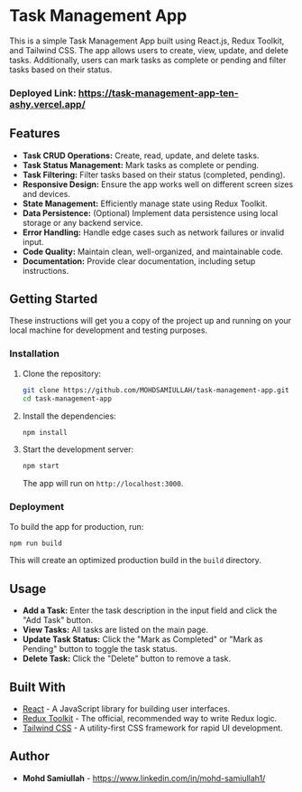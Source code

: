 # Task Management App

This is a simple Task Management App built using React.js, Redux Toolkit, and Tailwind CSS. The app allows users to create, view, update, and delete tasks. Additionally, users can mark tasks as complete or pending and filter tasks based on their status.

### Deployed Link: https://task-management-app-ten-ashy.vercel.app/

## Features

- **Task CRUD Operations:** Create, read, update, and delete tasks.
- **Task Status Management:** Mark tasks as complete or pending.
- **Task Filtering:** Filter tasks based on their status (completed, pending).
- **Responsive Design:** Ensure the app works well on different screen sizes and devices.
- **State Management:** Efficiently manage state using Redux Toolkit.
- **Data Persistence:** (Optional) Implement data persistence using local storage or any backend service.
- **Error Handling:** Handle edge cases such as network failures or invalid input.
- **Code Quality:** Maintain clean, well-organized, and maintainable code.
- **Documentation:** Provide clear documentation, including setup instructions.

## Getting Started

These instructions will get you a copy of the project up and running on your local machine for development and testing purposes.


### Installation

1. Clone the repository:

   ```bash
   git clone https://github.com/MOHDSAMIULLAH/task-management-app.git
   cd task-management-app
   ```

2. Install the dependencies:

   ```bash
   npm install
   ```

3. Start the development server:

   ```bash
   npm start
   ```

   The app will run on `http://localhost:3000`.


### Deployment

To build the app for production, run:

```bash
npm run build
```

This will create an optimized production build in the `build` directory.

## Usage

- **Add a Task:** Enter the task description in the input field and click the "Add Task" button.
- **View Tasks:** All tasks are listed on the main page.
- **Update Task Status:** Click the "Mark as Completed" or "Mark as Pending" button to toggle the task status.
- **Delete Task:** Click the "Delete" button to remove a task.

## Built With

- [React](https://reactjs.org/) - A JavaScript library for building user interfaces.
- [Redux Toolkit](https://redux-toolkit.js.org/) - The official, recommended way to write Redux logic.
- [Tailwind CSS](https://tailwindcss.com/) - A utility-first CSS framework for rapid UI development.



## Author

- **Mohd Samiullah** - https://www.linkedin.com/in/mohd-samiullah1/

```
